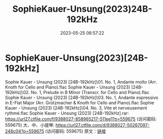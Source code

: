﻿---
title: SophieKauer-Unsung(2023)24B-192kHz
date: 2023-05-25 06:57:22
categories: 古典音乐、新世纪、纯音雅乐
tags: 纯音雅乐
---
# SophieKauer-Unsung(2023)[24B-192kHz]

Sophie Kauer - Unsung (2023)
[24B-192kHz]\01. No. 1, Andante molto (Arr. Knoth for Cello and
Piano).flac
Sophie Kauer - Unsung (2023) [24B-192kHz]\02. No. 1, Prelude in
B Minor (Transcr. for Cello and Piano).flac
Sophie Kauer - Unsung (2023) [24B-192kHz]\03. No. 1, Andante
espressivo in E-Flat Major (Arr. Grützmacher & Knoth for Cello
and Piano).flac
Sophie Kauer - Unsung (2023) [24B-192kHz]\04. No. 3, Vite et
nerveusement rythmé.flac
Sophie Kauer - Unsung (2023) [24B-192kHz].rar: https://url27.ctfile.com/f/9388027-858965217-511ee1?p=559675
(访问密码: 559675)
大、中、小提琴: https://url27.ctfile.com/d/9388027-50267097-248c04?p=559675
(访问密码: 559675)
原文：[链接](https://blog.sina.com.cn/s/blog_1647c7e7601031212.html)